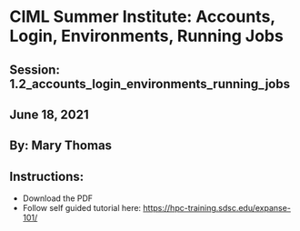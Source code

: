 # CIML Summer Institute:  Accounts, Login, Environments, Running Jobs

## Session:  1.2_accounts_login_environments_running_jobs

## June 18, 2021
## By: Mary Thomas

## Instructions:
* Download the PDF
* Follow self guided tutorial here: https://hpc-training.sdsc.edu/expanse-101/
